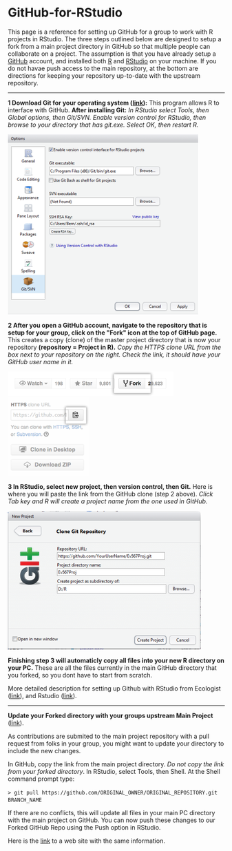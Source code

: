 # GitHub-for-RStudio

This page is a reference for setting up GitHub for a group to work with R projects in RStudio. The three steps outlined below are designed to setup a fork from a main project directory in GitHub so that multiple people can collaborate on a project. The assumption is that you have already setup a [GitHub](https://github.com/) account, and installed both [R](http://www.r-project.org/) and [RStudio](http://www.rstudio.com/) on your machine.  If you do not havae push access to the main repository, at the bottom are directions for keeping your repository up-to-date with the upstream repository.  

--------
**1 Download Git for your operating system ([link](http://www.git-scm.com/downloads)):**  This program allows R to interface with GitHub. **After installing Git:** *In RStudio select Tools, then Global options, then Git/SVN.  Enable version control for RStudio, then browse to your directory that has git.exe. Select OK, then restart R.*  

![](gitSetup.png)

**2 After you open a GitHub account, navigate to the repository that is setup for your group, click on the "Fork" icon at the top of GitHub page.**  This creates a copy (clone) of the master project directory that is now your repository **(repository = Project in R).**  *Copy the HTTPS clone URL from the box next to your repository on the right. Check the link, it should have your GitHub user name in it.*

![](fork.png)
![](clone.png)

**3 In RStudio, select new project, then version control, then Git.**  Here is where you will paste the link from the GitHub clone (step 2 above). *Click Tab key and R will create a project name from the one used in GitHub.*

![](proj.png)

**Finishing step 3 will automaticly copy all files into your new R directory on your PC.**  These are all the files currently in the main GitHub directory that you forked, so you dont have to start from scratch.  

More detailed description for setting up Github with RStudio from Ecologist ([link](http://www.molecularecologist.com/2013/11/using-github-with-r-and-rstudio/)), and 
Rstudio ([link](https://support.rstudio.com/hc/en-us/articles/200532077-Version-Control-with-Git-and-SVN)).

--------
**Update your Forked directory with your groups upstream Main Project** ([link](https://help.github.com/articles/merging-an-upstream-repository-into-your-fork/)).

As contributions are submited to the main project repository with a pull request from folks in your group, you might want to update your directory to include the new changes.

In GitHub, copy the link from the main project directory. *Do not copy the link from your forked directory*.  In RStudio, select Tools, then Shell. At the Shell command prompt type:

`> git pull https://github.com/ORIGINAL_OWNER/ORIGINAL_REPOSITORY.git BRANCH_NAME`  

If there are no conflicts, this will update all files in your main PC directory with the main project on GitHub.  You can now push these changes to our Forked GitHub Repo using the Push option in RStudio.

Here is the [link](http://psu-envstats.github.io/GitHub-for-RStudio) to a web site with the same information.  
